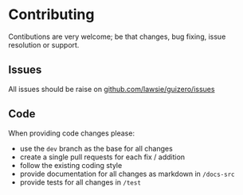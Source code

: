 # Contributing 

Contibutions are very welcome; be that changes, bug fixing, issue resolution or support.

## Issues

All issues should be raise on [github.com/lawsie/guizero/issues](https://github.com/lawsie/guizero/issues)

## Code

When providing code changes please:

- use the `dev` branch as the base for all changes
- create a single pull requests for each fix / addition
- follow the existing coding style
- provide documentation for all changes as markdown in `/docs-src`
- provide tests for all changes in `/test`